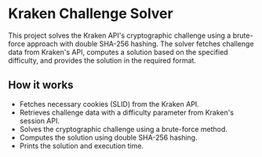 # Kraken Challenge Solver

This project solves the Kraken API's cryptographic challenge using a brute-force approach with double SHA-256 hashing. The solver fetches challenge data from Kraken's API, computes a solution based on the specified difficulty, and provides the solution in the required format.

## How it works

- Fetches necessary cookies (SLID) from the Kraken API.
- Retrieves challenge data with a difficulty parameter from Kraken's session API.
- Solves the cryptographic challenge using a brute-force method.
- Computes the solution using double SHA-256 hashing.
- Prints the solution and execution time.
